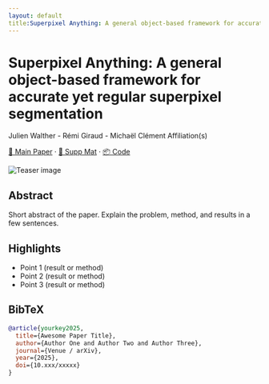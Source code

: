 ```yaml
---
layout: default
title:Superpixel Anything: A general object-based framework for accurate yet regular superpixel segmentation
---
```


# Superpixel Anything: A general object-based framework for accurate yet regular superpixel segmentation

Julien Walther - Rémi Giraud - Michaël Clément
Affiliation(s)

[📄 Main Paper](assets/main_paper.pdf) · [📄 Supp Mat](assets/supp_mat.pdf) · [📦 Code](https://github.com/waldo-j/spam)

![Teaser image](assets/teaser.jpg)

## Abstract

Short abstract of the paper. Explain the problem, method, and results in a few sentences.

## Highlights

- Point 1 (result or method)
- Point 2 (result or method)
- Point 3 (result or method)

## BibTeX

```bibtex
@article{yourkey2025,
  title={Awesome Paper Title},
  author={Author One and Author Two and Author Three},
  journal={Venue / arXiv},
  year={2025},
  doi={10.xxx/xxxxx}
}
```

